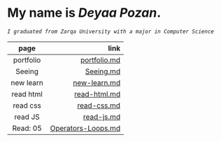 # My name is ***Deyaa Pozan***.
*`I graduated from Zarqa University with a major in Computer Science`*





|**page**  |**link**|
|  :----:  | ---:   |
| portfolio|  [portfolio.md](portfolio)   |
| Seeing   |  [Seeing.md](Seeing-Your-Remote)     |
| new learn     | [new-learn.md](new-learn)    |
| read html    | [read-html.md](read-html)    |
| read css    | [read-css.md](read-css)    |
| read JS    | [read-js.md](read-js)    |
| Read: 05    | [Operators-Loops.md](read-js)    |








